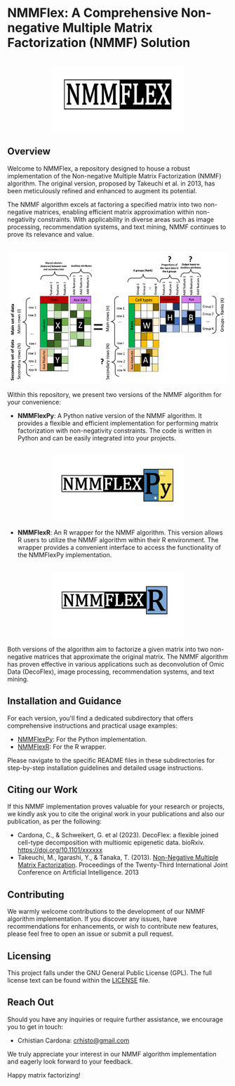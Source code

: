 # NMMFlex: A Comprehensive Non-negative Multiple Matrix Factorization (NMMF) Solution

<!-- Diagram with NMMFlex -->
<br />
<div align="center">
    <img src="images/NMMFlex.png" alt="Logo" width="300" height="150">
</div>

## Overview
Welcome to NMMFlex, a repository designed to house a robust implementation of the Non-negative Multiple Matrix Factorization (NMMF) algorithm. The original version, proposed by Takeuchi et al. in 2013, has been meticulously refined and enhanced to augment its potential.

The NMMF algorithm excels at factoring a specified matrix into two non-negative matrices, enabling efficient matrix approximation within non-negativity constraints. With applicability in diverse areas such as image processing, recommendation systems, and text mining, NMMF continues to prove its relevance and value.

<!-- Diagram with NMMFlex generic configuration -->
<br />
<div align="center">
    <img src="images/NMMFlex_matrix.jpg" alt="Logo" width="500" height="300">
</div>

Within this repository, we present two versions of the NMMF algorithm for your convenience:
- **NMMFlexPy**: A Python native version of the NMMF algorithm. It provides a flexible and efficient implementation for performing matrix factorization with non-negativity constraints. The code is written in Python and can be easily integrated into your projects.

<!-- Diagram with NMMFlexPy -->
<br />
<div align="center">
    <img src="images/NMMFlexPy.png" alt="Logo" width="300" height="150">
</div>

- **NMMFlexR**: An R wrapper for the NMMF algorithm. This version allows R users to utilize the NMMF algorithm within their R environment. The wrapper provides a convenient interface to access the functionality of the NMMFlexPy implementation.

<!-- Diagram with NMMFlexR -->
<br />
<div align="center">
    <img src="images/NMMFlexR.png" alt="Logo" width="300" height="150">
</div>

Both versions of the algorithm aim to factorize a given matrix into two non-negative matrices that approximate the original matrix. The NMMF algorithm has proven effective in various applications such as deconvolution of Omic Data (DecoFlex), image processing, recommendation systems, and text mining.

## Installation and Guidance
For each version, you'll find a dedicated subdirectory that offers comprehensive instructions and practical usage examples:
- [NMMFlexPy](./NMMFlexPy/NMMFlex/README.md): For the Python implementation.
- [NMMFlexR](./NMMFlexR/): For the R wrapper.

Please navigate to the specific README files in these subdirectories for step-by-step installation guidelines and detailed usage instructions.

## Citing our Work
If this NMMF implementation proves valuable for your research or projects, we kindly ask you to cite the original work in your publications and also our publication, as per the following:
- Cardona, C., & Schweikert, G. et al (2023). DecoFlex: a flexible joined cell-type decomposition with multiomic epigenetic data. bioRxiv. https://doi.org/10.1101/xxxxxx
- Takeuchi, M., Igarashi, Y., & Tanaka, T. (2013). [Non-Negative Multiple Matrix Factorization](https://www.ijcai.org/Proceedings/13/Papers/254.pdf). Proceedings of the Twenty-Third International Joint Conference on Artificial Intelligence. 2013

## Contributing
We warmly welcome contributions to the development of our NMMF algorithm implementation. If you discover any issues, have recommendations for enhancements, or wish to contribute new features, please feel free to open an issue or submit a pull request.

## Licensing
This project falls under the GNU General Public License (GPL). The full license text can be found within the [LICENSE](./LICENSE) file.

## Reach Out
Should you have any inquiries or require further assistance, we encourage you to get in touch:
- Crhistian Cardona: [crhisto@gmail.com](mailto:crhisto@gmail.com)

We truly appreciate your interest in our NMMF algorithm implementation and eagerly look forward to your feedback.

Happy matrix factorizing!
